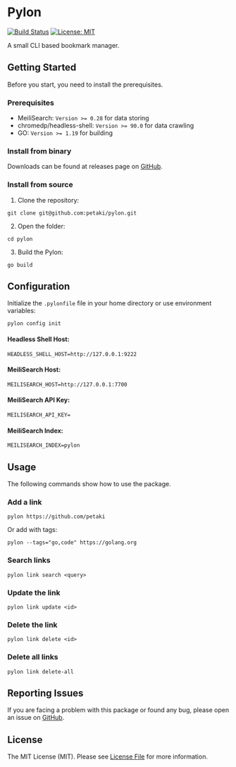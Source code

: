 # Pylon

[![Build Status](https://github.com/petaki/pylon/workflows/tests/badge.svg)](https://github.com/petaki/pylon/actions)
[![License: MIT](https://img.shields.io/badge/License-MIT-brightgreen.svg)](LICENSE.md)

A small CLI based bookmark manager.

## Getting Started

Before you start, you need to install the prerequisites.

### Prerequisites

- MeiliSearch: `Version >= 0.28` for data storing
- chromedp/headless-shell: `Version >= 90.0` for data crawling
- GO: `Version >= 1.19` for building

### Install from binary

Downloads can be found at releases page on [GitHub](https://github.com/petaki/pylon/releases).

### Install from source

1. Clone the repository:

```
git clone git@github.com:petaki/pylon.git
```

2. Open the folder:

```
cd pylon
```

3. Build the Pylon:

```
go build
```

## Configuration

Initialize the `.pylonfile` file in your home directory or use environment variables:

```
pylon config init
```

#### Headless Shell Host:

```
HEADLESS_SHELL_HOST=http://127.0.0.1:9222
```

#### MeiliSearch Host:

```
MEILISEARCH_HOST=http://127.0.0.1:7700
```

#### MeiliSearch API Key:

```
MEILISEARCH_API_KEY=
```

#### MeiliSearch Index:

```
MEILISEARCH_INDEX=pylon
```

## Usage

The following commands show how to use the package.

### Add a link

```
pylon https://github.com/petaki
```

Or add with tags:

```
pylon --tags="go,code" https://golang.org
```

### Search links

```
pylon link search <query>
```

### Update the link

```
pylon link update <id>
```

### Delete the link

```
pylon link delete <id>
```

### Delete all links

```
pylon link delete-all
```

## Reporting Issues

If you are facing a problem with this package or found any bug, please open an issue on [GitHub](https://github.com/petaki/pylon/issues).

## License

The MIT License (MIT). Please see [License File](LICENSE.md) for more information.
